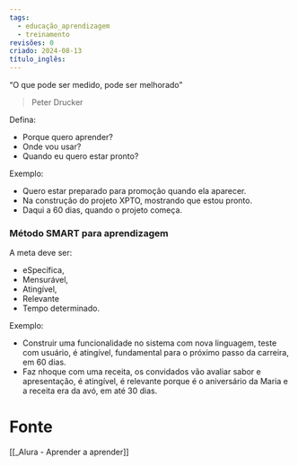```yaml
---
tags:
  - educação_aprendizagem
  - treinamento
revisões: 0
criado: 2024-08-13
título_inglês:
---
```

“O que pode ser medido, pode ser melhorado”
> Peter Drucker

Defina:
- Porque quero aprender?    
- Onde vou usar?    
- Quando eu quero estar pronto?    

Exemplo:
- Quero estar preparado para promoção quando ela aparecer.    
- Na construção do projeto XPTO, mostrando que estou pronto.    
- Daqui a 60 dias, quando o projeto começa.    

### Método SMART para aprendizagem

A meta deve ser:
- eSpecífica, 
- Mensurável, 
- Atingível, 
- Relevante 
- Tempo determinado.

Exemplo:
- Construir uma funcionalidade no sistema com nova linguagem, teste com usuário, é atingível, fundamental para o próximo passo da carreira, em 60 dias.    
- Faz nhoque com uma receita, os convidados vão avaliar sabor e apresentação, é atingível, é relevante porque é o aniversário da Maria e a receita era da avó, em até 30 dias.    
# Fonte
[[_Alura - Aprender a aprender]]
